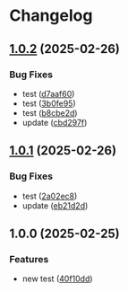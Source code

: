 # Changelog

## [1.0.2](https://github.com/pebalogh-test/release-test/compare/test-release-v1.0.1...test-release-v1.0.2) (2025-02-26)


### Bug Fixes

* test ([d7aaf60](https://github.com/pebalogh-test/release-test/commit/d7aaf609e6a2b2e23ff174b72c2c884aaacda11d))
* test ([3b0fe95](https://github.com/pebalogh-test/release-test/commit/3b0fe959129e59a7bbe3c0789584548e94e6432c))
* test ([b8cbe2d](https://github.com/pebalogh-test/release-test/commit/b8cbe2d46f3e1d79dd67d05c67fe5f35ea170dc4))
* update ([cbd297f](https://github.com/pebalogh-test/release-test/commit/cbd297f1e1d50cc5aceefaeffc9f3242408f76cd))

## [1.0.1](https://github.com/pebalogh-test/release-test/compare/test-release-v1.0.0...test-release-v1.0.1) (2025-02-26)


### Bug Fixes

* test ([2a02ec8](https://github.com/pebalogh-test/release-test/commit/2a02ec8ab88f22c1ec8eb6ed55f1a3836b676c96))
* update ([eb21d2d](https://github.com/pebalogh-test/release-test/commit/eb21d2d02f05cfab9e6ceac89709b5a61e2ecf78))

## 1.0.0 (2025-02-25)


### Features

* new test ([40f10dd](https://github.com/pebalogh-test/release-test/commit/40f10dd5a66e266d549ecb718cd3ef12c4b4cd46))
